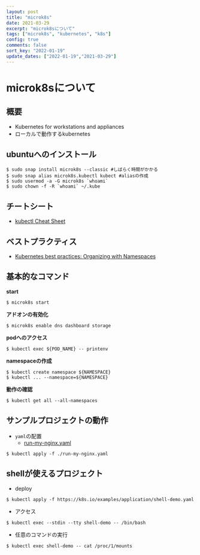 ```yaml
---
layout: post
title: "microk8s"
date: 2021-03-29
excerpt: "microk8sについて"
tags: ["microk8s", "kubernetes", "k8s"]
config: true
comments: false
sort_key: "2022-01-19"
update_dates: ["2022-01-19","2021-03-29"]
---
```


# microk8sについて

## 概要
 - Kubernetes for workstations and appliances
 - ローカルで動作するkubernetes

## ubuntuへのインストール

```console
$ sudo snap install microk8s --classic #しばらく時間がかかる
$ sudo snap alias microk8s.kubectl kubect #aliasの作成
$ sudo usermod -a -G microk8s `whoami`
$ sudo chown -f -R `whoami` ~/.kube
```

## チートシート
 - [kubectl Cheat Sheet](https://kubernetes.io/docs/reference/kubectl/cheatsheet/)

## ベストプラクティス
 - [Kubernetes best practices: Organizing with Namespaces](https://cloud.google.com/blog/products/containers-kubernetes/kubernetes-best-practices-organizing-with-namespaces)

## 基本的なコマンド
**start**
```console
$ microk8s start
```

**アドオンの有効化**
```console
$ microk8s enable dns dashboard storage
```

**podへのアクセス**
```console
$ kubectl exec ${POD_NAME} -- printenv
```

**namespaceの作成**
```console
$ kubectl create namespace ${NAMESPACE}
$ kubectl ... --namespace=${NAMESPACE}
```

**動作の確認**
```console
$ kubectl get all --all-namespaces
```

## サンプルプロジェクトの動作
 
 - `yaml`の配置
   - [run-my-nginx.yaml](https://raw.githubusercontent.com/kubernetes/website/master/content/en/examples/service/networking/run-my-nginx.yaml)

```console
$ kubectl apply -f ./run-my-nginx.yaml
```

## shellが使えるプロジェクト

 - deploy
```console
$ kubectl apply -f https://k8s.io/examples/application/shell-demo.yaml
```
 - アクセス
```console
$ kubectl exec --stdin --tty shell-demo -- /bin/bash
```
 - 任意のコマンドの実行
```console
$ kubectl exec shell-demo -- cat /proc/1/mounts
```

